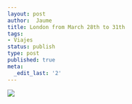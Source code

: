 ```yaml
---
layout: post
author:  Jaume
title: London from March 28th to 31th
tags:
- Viajes
status: publish
type: post
published: true
meta:
  _edit_last: '2'
---
```

<img src="http://maps.googleapis.com/maps/api/staticmap?size=780x300&zoom=6&maptype=roadmap%5C&markers=size:mid%7Ccolor:red%7Clabel:1%7Clondon&sensor=false"/>
